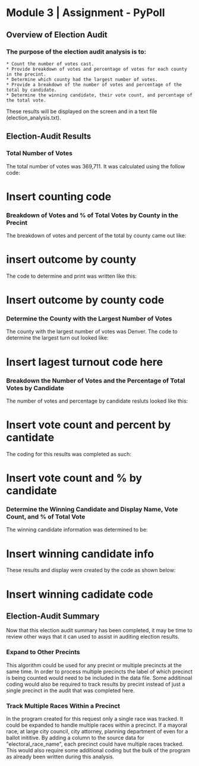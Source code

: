 # Module 3 | Assignment - PyPoll

## Overview of Election Audit

### The purpose of the election audit analysis is to:

    * Count the number of votes cast.
    * Provide breakdown of votes and percentage of votes for each county in the precint.
    * Determine which county had the largest number of votes.
    * Provide a breakdown of the number of votes and percentage of the total by candidate.
    * Determine the winning candidate, their vote count, and percentage of the total vote.

These results will be displayed on the screen and in a text file (election_analysis.txt).

## Election-Audit Results

### Total Number of Votes

The total number of votes was 369,711. It was calculated using the follow code:

# Insert counting code

### Breakdown of Votes and % of Total Votes by County in the Precint

The breakdown of votes and percent of the total by county came out like:

# insert outcome by county

The code to determine and print was written like this:

# Insert outcome by county code

### Determine the County with the Largest Number of Votes

The county with the largest number of votes was Denver. The code to determine the largest turn out looked like:

# Insert lagest turnout code here

### Breakdown the Number of Votes and the Percentage of Total Votes by Candidate

The number of votes and percentage by candidate resluts looked like this:

# Insert vote count and percent by cantidate

The coding for this results was completed as such:

# Insert vote count and % by candidate

### Determine the Winning Candidate and Display Name, Vote Count, and % of Total Vote

The winning candidate information was determined to be:

# Insert winning candidate info

These results and display were created by the code as shown below:

# Insert winning cadidate code

## Election-Audit Summary

Now that this election audit summary has been completed, it may be time to review other ways that it can used to assist in auditing election results.

### Expand to Other Precints

This algorithm could be used for any precint or multiple precincts at the same time.  In order to process multiple precincts the label of which precinct is being counted would need to be included in the data file.  Some additinoal coding would also be required to track results by precint instead of just a single precinct in the audit that was completed here.

### Track Multiple Races Within a Precinct 
In the program created for this request only a single race was tracked.  It could be expanded to handle multiple races within a precinct.  If a mayoral race, at large city council, city attorney, planning department of even for a ballot inititive.  By adding a column to the source data for "electoral_race_name", each precinct could have multiple races tracked.  This would also require some additional coding but the bulk of the program as already been written during this analysis. 




   
   
    



